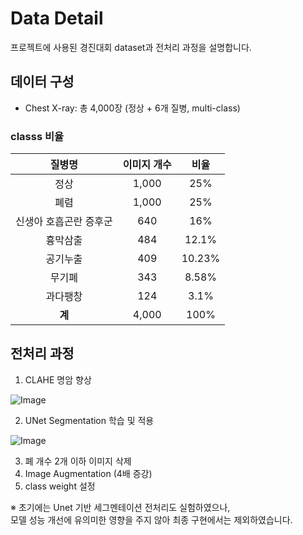 # Data Detail

프로젝트에 사용된 경진대회 dataset과 전처리 과정을 설명합니다.

## 데이터 구성

- Chest X-ray: 총 4,000장 (정상 + 6개 질병, multi-class)

### classs 비율

| 질병명 | 이미지 개수| 비율|
|:---:|:---:|:---:|
|정상|1,000|25%|
|폐렴|1,000|25%|
|신생아 호흡곤란 증후군|640|16%|
|흉막삼출|484|12.1%|
|공기누출|409|10.23%|
|무기폐|343|8.58%|
|과다팽창|124|3.1%|
|**계**|4,000|100%|

## 전처리 과정

1. CLAHE 명암 향상

![Image](https://user-images.githubusercontent.com/60537388/146228675-cb7026b0-b91f-437a-8e60-1f02594f094c.png)

2. UNet Segmentation 학습 및 적용

![Image](https://user-images.githubusercontent.com/60537388/146231178-4fbab414-04f6-41d3-944a-1d7b544e10b7.png)

3. 폐 개수 2개 이하 이미지 삭제
4. Image Augmentation (4배 증강)
5. class weight 설정

※ 초기에는 Unet 기반 세그멘테이션 전처리도 실험하였으나,  
모델 성능 개선에 유의미한 영향을 주지 않아 최종 구현에서는 제외하였습니다.
